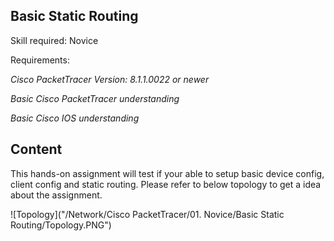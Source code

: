 ## Basic Static Routing

Skill required: Novice

Requirements:

*Cisco PacketTracer Version: 8.1.1.0022 or newer*

*Basic Cisco PacketTracer understanding*

*Basic Cisco IOS understanding* 

## Content

This hands-on assignment will test if your able to setup basic device config, client config and static routing. Please refer to below topology to get a idea about the assignment.

![Topology]("/Network/Cisco PacketTracer/01. Novice/Basic Static Routing/Topology.PNG")
